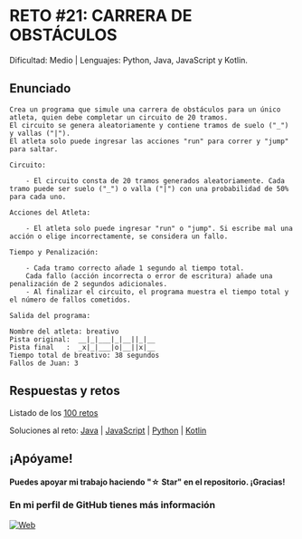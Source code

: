 # RETO #21: CARRERA DE OBSTÁCULOS
Dificultad: Medio | Lenguajes: Python, Java, JavaScript y Kotlin.

## Enunciado

```
Crea un programa que simule una carrera de obstáculos para un único atleta, quien debe completar un circuito de 20 tramos. 
El circuito se genera aleatoriamente y contiene tramos de suelo ("_") y vallas ("|").
El atleta solo puede ingresar las acciones "run" para correr y "jump" para saltar.

Circuito:

    - El circuito consta de 20 tramos generados aleatoriamente. Cada tramo puede ser suelo ("_") o valla ("|") con una probabilidad de 50% para cada uno.

Acciones del Atleta:

    - El atleta solo puede ingresar "run" o "jump". Si escribe mal una acción o elige incorrectamente, se considera un fallo.

Tiempo y Penalización:

    - Cada tramo correcto añade 1 segundo al tiempo total.
    Cada fallo (acción incorrecta o error de escritura) añade una penalización de 2 segundos adicionales.
    - Al finalizar el circuito, el programa muestra el tiempo total y el número de fallos cometidos.

Salida del programa:

Nombre del atleta: breativo
Pista original:  __|_|___|_|__||_|__
Pista final   :  _x|_|___|o|__||x|__
Tiempo total de breativo: 38 segundos
Fallos de Juan: 3
```

## Respuestas y retos
Listado de los [100 retos](/README.md)

Soluciones al reto: 
[Java](/RETOS/Reto23/Reto23.java) | 
[JavaScript](/RETOS/Reto23/Reto23.js) | 
[Python](/RETOS/Reto23/Reto23.py) |
[Kotlin](/RETOS/Reto23/Reto23.kt)



## ¡Apóyame! 
#### Puedes apoyar mi trabajo haciendo "☆ Star" en el repositorio. ¡Gracias!

### En mi perfil de GitHub tienes más información

[![Web](https://img.shields.io/badge/GitHub-breativo-14a1f0?style=for-the-badge&logo=github&logoColor=white&labelColor=101010)](https://github.com/breativo)